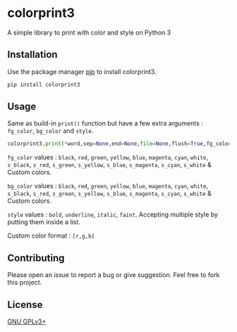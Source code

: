 # colorprint3
A simple library to print with color and style on Python 3

## Installation

Use the package manager [pip](https://pip.pypa.io/en/stable/) to install colorprint3.

```bash
pip install colorprint3
```

## Usage
Same as build-in ```print()``` function but have a few extra arguments : ```fg_color```, ```bg_color``` and ```style```.

```python
colorprint3.print(*word,sep=None,end=None,file=None,flush=True,fg_color=None,bg_color=None,style=[])
```
```fg_color``` values : ```black```, ```red```, ```green```, ```yellow```, ```blue```, ```magenta```, ```cyan```, ```white```, ```s_black```, ```s_red```, ```s_green```, ```s_yellow```, ```s_blue```, ```s_magenta```, ```s_cyan```, ```s_white``` & Custom colors.

```bg_color``` values : ```black```, ```red```, ```green```, ```yellow```, ```blue```, ```magenta```, ```cyan```, ```white```, ```s_black```, ```s_red```, ```s_green```, ```s_yellow```, ```s_blue```, ```s_magenta```, ```s_cyan```, ```s_white``` & Custom colors.

```style``` values : ```bold```, ```underline```, ```italic```, ```faint```. Accepting multiple style by putting them inside a list.

Custom color format : ```[r,g,b]```
## Contributing
Please open an issue to report a bug or give suggestion. Feel free to fork this project.

## License
[GNU GPLv3+](https://choosealicense.com/licenses/gpl-3.0/)
